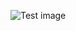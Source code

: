 ![Test image](https://img.freepik.com/free-vector/shining-circle-purple-lighting-isolated-dark-background_1441-2396.jpg?size=626&ext=jpg)
